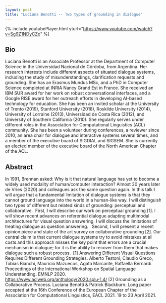 ```yaml
---
layout: post
title: "Luciana Benotti -- Two types of grounding in dialogue"
---
```


{% include youtubePlayer.html yturl="https://www.youtube.com/watch?v=Sg9Z1NDyCZo" %}

## Bio

Luciana Benotti is an Associate Professor at the Department of Computer Science in the Universidad Nacional de Córdoba, from Argentina. Her research interests include different aspects of situated dialogue systems, including the study of misunderstandings, clarification requests and grounding. She has an Erasmus Mundus MSc, and a PhD in Computer Science completed at INRIA Nancy Grand Est in France. She received an IBM SUR award for her work on robust conversational interfaces, and a Google RISE award for her outreach efforts in developing AI-based technology for education. She has been an invited scholar at the University of Trento (2019), Stanford University (2018), Roskilde University (2014), University of Lorraine (2013), Universidad de Costa Rica (2012), and University of Southern California (2010). She regularly serves under different roles in the Association for Computational Linguistics (ACL) community. She has been a volunteer during conferences, a reviewer since 2010, an area chair for dialogue and interactive systems several times, and a member of the executive board of SIGDIAL and SIGSEM. She is currently an elected member of the executive board of the North American Chapter of the ACL. 

## Abstract

In 1991, Brennan asked: Why is it that natural language has yet to become a widely used modality of human/computer interaction? Almost 30 years later de Vries (2020) and colleagues ask the same question again. In this talk I will argue that a fundamental limitation of dialogue systems is that they cannot ground language into the world in a human-like way. I will distinguish two types of different but related kinds of grounding: perceptual and collaborative.  First, I will describe our work on perceptual grounding [1]. I will show recent advances on referential dialogue adapting multimodal architectures for visual question answering. I will discuss the limitations of treating dialogue as question answering.   Second, I will present a recent opinion piece and state of the art survey on collaborative grounding [2]. Our central claim is that current dialogue systems try to avoid mistakes at all costs and this approach misses the key point that errors are a crucial mechanism in dialogue; for it is the ability to recover from them that makes dialogue such a robust process.  [1] Answering Different Visual Questions Requires Different Grounding Strategies. Alberto Testoni, Claudio Greco, Tobias Bianchi, Mauricio Mazuecos, Agata Marcante, Raffaella Bernardi. Proceedings of the International Workshop on Spatial Language Understanding. EMNLP 2020. https://www.aclweb.org/anthology/2020.splu-1.4/ [2] Grounding as a Collaborative Process. Luciana Benotti & Patrick Blackburn. Long paper accepted at the 16th Conference of the European Chapter of the Association for Computational Linguistics, EACL 2021. 19 to 23 April 2021. 

